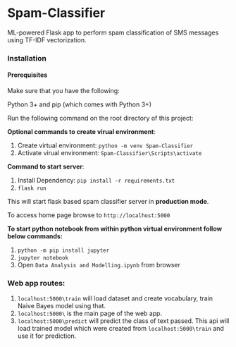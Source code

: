 # Spam-Classifier
ML-powered Flask app to perform spam classification of SMS messages using TF-IDF vectorization.

### Installation
#### Prerequisites
Make sure that you have the following:

Python 3+ and pip (which comes with Python 3+)

Run the following command on the root directory of this project:

**Optional commands to create virual environment**:
1. Create virtual environment: `python -m venv Spam-Classifier`
2. Activate virual environment: `Spam-Classifier\Scripts\activate`

**Command to start server**:
1. Install Dependency: `pip install -r requirements.txt`
2. `flask run`

This will start flask based spam classifier server in **production mode**.

To access home page browse to `http://localhost:5000`

**To start python notebook from within python virtual environment follow below commands:**
1. `python -m pip install jupyter`
2. `jupyter notebook`
3. Open `Data Analysis and Modelling.ipynb` from browser

### Web app routes:
1. `localhost:5000\train`  will load dataset and create vocabulary, train Naive Bayes model using that.
2. `localhost:5000\` is the main page of the web app.
3. `localhost:5000\predict` will predict the class of text passed. This api will load trained model which were created from `localhost:5000\train` and use it for prediction.

